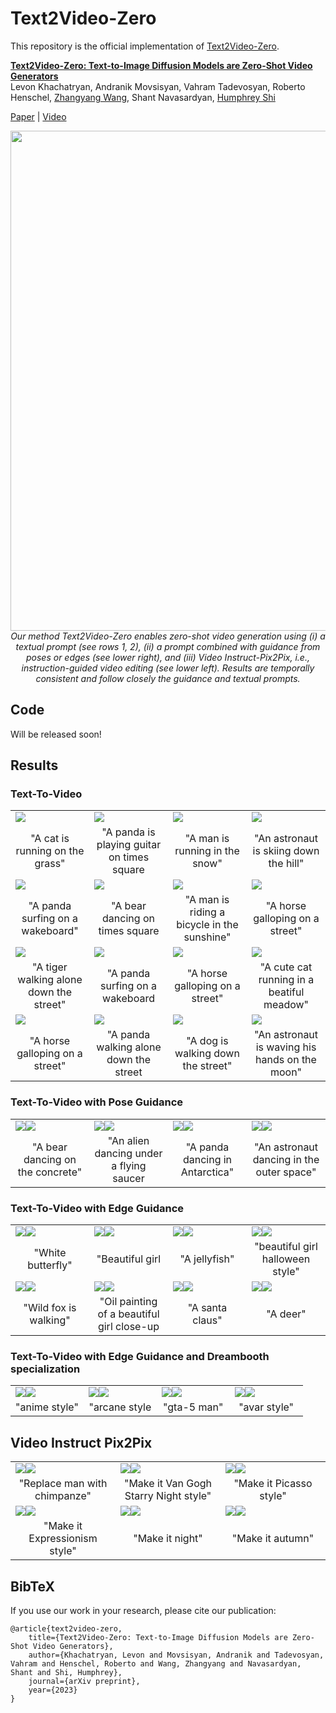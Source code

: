 # Text2Video-Zero

This repository is the official implementation of [Text2Video-Zero](https://www.dropbox.com/s/ycudlbby9flehyq/Text2Video-Zero.pdf?dl=0).


**[Text2Video-Zero: Text-to-Image Diffusion Models are Zero-Shot Video Generators](https://www.dropbox.com/s/ycudlbby9flehyq/Text2Video-Zero.pdf?dl=0)**
</br>
Levon Khachatryan,
Andranik Movsisyan,
Vahram Tadevosyan,
Roberto Henschel,
[Zhangyang Wang](https://www.ece.utexas.edu/people/faculty/atlas-wang), Shant Navasardyan, [Humphrey Shi](https://www.humphreyshi.com)
</br>

[Paper](https://www.dropbox.com/s/ycudlbby9flehyq/Text2Video-Zero.pdf?dl=0) | [Video](https://www.dropbox.com/s/uv90mi2z598olsq/Text2Video-Zero.MP4?dl=0) 

<!---
[comment]: #  [Project Page](https://picsart-ai-research.github.io/Text2Video-Zero) | [arXiv]() | [![Hugging Face Spaces](https://img.shields.io/badge/%F0%9F%A4%97%20Hugging%20Face-Spaces-blue)]()  
--> 

<p align="center">
<img src="__assets__/github/teaser/teaser_final.png" width="800px"/>  
<br>
<em>Our method Text2Video-Zero enables zero-shot video generation using (i) a textual prompt (see rows 1, 2),  (ii) a prompt combined with guidance from poses or edges (see lower right), and  (iii)  Video Instruct-Pix2Pix, i.e., instruction-guided video editing (see lower left). 
    Results are temporally consistent and follow closely the guidance and textual prompts.</em>
</p>

## Code
Will be released soon!


<!---
## Setup


### Requirements

```shell
pip install -r requirements.txt
```
Installing [xformers](https://github.com/facebookresearch/xformers) is highly recommended for more efficiency and speed on GPUs. 

### Weights



#### Text-To-Video
Any [Stable Diffusion](https://arxiv.org/abs/2112.10752) v1.5 model weights in huggingface format can be used and must be placed in `models/text-to-video`.
For instance:

```shell
git lfs install
git clone https://huggingface.co/CompVis/stable-diffusion-v1-4 model_weights
mv model_weights models/text-to-video
```

#### Video Instruct-Pix2Pix
From [Instruct-Pix2Pix](https://arxiv.org/pdf/2211.09800.pdf) download pretrained model files:
```shell
git lfs install
git clone https://huggingface.co/timbrooks/instruct-pix2pix models/instruct-pix2pix
``` 

#### Text-To-Video with Pose Guidance
From [ControlNet](https://arxiv.org/abs/2302.05543), download the open pose model file:
```shell
mkdir -p models/control
wget -P models/control https://huggingface.co/lllyasviel/ControlNet/resolve/main/models/control_sd15_openpose.pth
```
#### Text-To-Video with Edge Guidance
From [ControlNet](https://arxiv.org/abs/2302.05543), download the Canny edge model file:
```shell
mkdir -p models/control
wget -P models/control https://huggingface.co/lllyasviel/ControlNet/resolve/main/models/control_sd15_canny.pth 
```


#### Text-To-Video with Edge Guidance and Dreambooth

Integrate a `SD1.5` Dreambooth model into ControlNet using [this](https://github.com/lllyasviel/ControlNet/discussions/12) procedure. Load the model into `models/control_db/`. Dreambooth models can be obtained, for instance, from [CIVITAI](https://civitai.com). 

We provide already prepared model files for `anime` (keyword `1girl`), `arcane style` (keyword `arcane style`) `avatar` (keyword `avatar style`) and `gta-5 style`  (keyword `gtav style`). To this end, download the model files from [google drive]() and extract them into `models/control_db/`.

## Inference API

### Text-To-Video
To directly call our text-to-video generator, run this python command:
```python
from text_to_video.text_to_video_generator import TextToVideo
t2v_generator = TextToVideo()
prompt = "A horse galloping on a street"

# run text-to-video, output format 3x1xFxHxW
# with F = number of frames
# H and W = width and height
video = t2v_generator.inference(prompt)
```
You can create gifs by calling
```python
from app_text_to_video import tensor_to_gif
gif_file_name = tensor_to_gif(video)
print(f"The video has been stored as {gif_file_name}")
```

#### Hyperparameters

You can define the following hyperparameters:
* **motion field strength**:   Define value `motion_field_strength`. Then: `motion_field_strength` = $\delta_x = \delta_y$ (see our paper, Sect. 3.3.1). Default: `motion_field_strength=12`.
* $T$ and $T'$ (see our paper, Sect. 3.3.1). Define values `t0` and `t1`. Default: `t0=881`, `t1=941`.
* **video length**: Define the number of frames `video_length` to be generated. Default: `video_length=8`.

To use these hyperparameters, create a custom `TextToVideo` object:
```python
t2v_generator = TextToVideo(motion_field_strength = motion_field_strength, t0 = t0, t1 = t1, video_length = video_length)
```

#### Ablation Study
In order to replicate the ablation study, `cross-frame attention` can be deactivated as follows:

```python
t2v_generator = TextToVideo(use_cf_attn=False)
```
Enriching latents with motion dynamics can be deactivated as follows:
```python
t2v_generator = TextToVideo(use_motion_field=False)
```

---

### Text-To-Video with Pose Control
To directly call our text-to-video generator with pose control, run this python command:
```python
from text_to_video_generator_pose import TextToVideoPose
t2v_pose_generator = TextToVideoPose()

prompt = 'an astronaut dancing in outer space'
motion_path = '__assets__/poses_videos_corrected/dance1.mp4'

video = t2v_pose_generator.inference(prompt, motion_path)
```
You can create gifs by calling
```python
from app_pose import post_process_gif
out_path = 'out_pose.gif'
gif_file_name = post_process_gif(video, out_path)
print(f"The video has been stored as {gif_file_name}")
```

#### Ablation Study
In order to replicate the ablation study, `cross-frame attention` can be deactivated as follows:

```python
t2v_pose_generator = TextToVideoPose(use_cf_attn=False)
```
Enriching latents with motion dynamics can be deactivated as follows:
```python
t2v_pose_generator = TextToVideoPose(use_motion_field=False)
```

---

### Text-To-Video with Edge Control
To directly call our text-to-video generator with edge control, run this python command:
```python
from text_to_video_generator_canny import TextToVideoCanny
t2v_canny_generator = TextToVideoCanny()

prompt = 'oil painting of a deer, a high-quality, detailed, and professional photo'
motion_path = '__assets__/canny_videos_correct/deer_orig.mp4'

video = t2v_canny_generator.inference(prompt, motion_path)
```
You can create gifs by calling
```python
from app_canny import post_process_gif
out_path = 'out_canny.gif'
gif_file_name = post_process_gif(video, out_path)
```

#### Hyperparameters

You can define the following hyperparameters for Canny edge detection:
* **low threshold**. Define value `low` in the range $(0, 255)$. Default: `low=100`.
* **high threshold**. Define value `high` in the range $(0, 255)$. Default: `high=200`. Make sure that `high` > `low`.

To use these hyperparameters, create a custom `TextToVideoCanny` object:
```python
t2v_canny_generator = TextToVideoCanny(low=low, high=high)
```

#### Ablation Study
In order to replicate the ablation study, `cross-frame attention` can be deactivated as follows:

```python
t2v_canny_generator = TextToVideoCanny(use_cf_attn=False)
```
Enriching latents with motion dynamics can be deactivated as follows:
```python
t2v_canny_generator = TextToVideoCanny(use_motion_field=False)
```

---


### Text-To-Video with Edge Guidance and Dreambooth specialization
Load a dreambooth model then proceed as described in `Text-To-Video with Edge Guidance`

---

### Video Instruct-Pix2Pix

**TODO**

## Inference using Gradio
From the project root folder, run this shell command:
```shell
python app.py
```

Then access the app [locally](http://127.0.0.1:7860) with a browser.



-->




## Results

### Text-To-Video
<table class="center">
<tr>
  <td><img src="__assets__/github/results/t2v/cat_running.gif" raw=true></td>
  <td><img src="__assets__/github/results/t2v/playing.gif"></td>
  <td><img src="__assets__/github/results/t2v/running.gif"></td>              
  <td><img src="__assets__/github/results/t2v/skii.gif"></td>
</tr>
<tr>
  <td width=25% style="text-align:center;">"A cat is running on the grass"</td>
  <td width=25% style="text-align:center;">"A panda is playing guitar on times square</td>
  <td width=25% style="text-align:center;">"A man is running in the snow"</td>
  <td width=25% style="text-align:center;">"An astronaut is skiing down the hill"</td>
</tr>

<tr>
  <td><img src="__assets__/github/results/t2v/panda_surfing.gif" raw=true></td>
  <td><img src="__assets__/github/results/t2v/bear_dancing.gif"></td>
  <td><img src="__assets__/github/results/t2v/bicycle.gif"></td>              
  <td><img src="__assets__/github/results/t2v/horse_galloping.gif"></td>
</tr>
<tr>
  <td width=25% style="text-align:center;">"A panda surfing on a wakeboard"</td>
  <td width=25% style="text-align:center;">"A bear dancing on times square</td>
  <td width=25% style="text-align:center;">"A man is riding a bicycle in the sunshine"</td>
  <td width=25% style="text-align:center;">"A horse galloping on a street"</td>
</tr>

<tr>
  <td><img src="__assets__/github/results/t2v/tiger_walking.gif" raw=true></td>
  <td><img src="__assets__/github/results/t2v/panda_surfing_2.gif"></td>
  <td><img src="__assets__/github/results/t2v/horse_galloping_2.gif"></td>              
  <td><img src="__assets__/github/results/t2v/cat_walking.gif"></td>
</tr>
<tr>
  <td width=25% style="text-align:center;">"A tiger walking alone down the street"</td>
  <td width=25% style="text-align:center;">"A panda surfing on a wakeboard</td>
  <td width=25% style="text-align:center;">"A horse galloping on a street"</td>
  <td width=25% style="text-align:center;">"A cute cat running in a beatiful meadow"</td>
</tr>


<tr>
  <td><img src="__assets__/github/results/t2v/horse_galloping_3.gif" raw=true></td>
  <td><img src="__assets__/github/results/t2v/panda_walking.gif"></td>
  <td><img src="__assets__/github/results/t2v/dog_walking.gif"></td>              
  <td><img src="__assets__/github/results/t2v/astronaut.gif"></td>
</tr>
<tr>
  <td width=25% style="text-align:center;">"A horse galloping on a street"</td>
  <td width=25% style="text-align:center;">"A panda walking alone down the street</td>
  <td width=25% style="text-align:center;">"A dog is walking down the street"</td>
  <td width=25% style="text-align:center;">"An astronaut is waving his hands on the moon"</td>
</tr>


</table>

### Text-To-Video with Pose Guidance


<table class="center">
<tr>
  <td><img src="__assets__/github/results/pose2v/img_bot_left.gif" raw=true><img src="__assets__/github/results/pose2v/pose_bot_left.gif"></td>
  <td><img src="__assets__/github/results/pose2v/img_bot_right.gif" raw=true><img src="__assets__/github/results/pose2v/pose_bot_right.gif"></td>
  <td><img src="__assets__/github/results/pose2v/img_top_left.gif" raw=true><img src="__assets__/github/results/pose2v/pose_top_left.gif"></td>
  <td><img src="__assets__/github/results/pose2v/img_top_right.gif" raw=true><img src="__assets__/github/results/pose2v/pose_top_right.gif"></td>
</tr>
<tr>
  <td width=25% style="text-align:center;">"A bear dancing on the concrete"</td>
  <td width=25% style="text-align:center;">"An alien dancing under a flying saucer</td>
  <td width=25% style="text-align:center;">"A panda dancing in Antarctica"</td>
  <td width=25% style="text-align:center;">"An astronaut dancing in the outer space"</td>

</tr>
</table>

### Text-To-Video with Edge Guidance



<table class="center">
<tr>
  <td><img src="__assets__/github/results/edge2v/butterfly.gif" raw=true><img src="__assets__/github/results/edge2v/butterfly_edge.gif"></td>
  <td><img src="__assets__/github/results/edge2v/head.gif" raw=true><img src="__assets__/github/results/edge2v/head_edge.gif"></td>
  <td><img src="__assets__/github/results/edge2v/jelly.gif" raw=true><img src="__assets__/github/results/edge2v/jelly_edge.gif"></td>
  <td><img src="__assets__/github/results/edge2v/mask.gif" raw=true><img src="__assets__/github/results/edge2v/mask_edge.gif"></td>
</tr>
<tr>
  <td width=25% style="text-align:center;">"White butterfly"</td>
  <td width=25% style="text-align:center;">"Beautiful girl</td>
    <td width=25% style="text-align:center;">"A jellyfish"</td>
  <td width=25% style="text-align:center;">"beautiful girl halloween style"</td>
</tr>

<tr>
  <td><img src="__assets__/github/results/edge2v/fox.gif" raw=true><img src="__assets__/github/results/edge2v/fix_edge.gif"></td>
  <td><img src="__assets__/github/results/edge2v/head_2.gif" raw=true><img src="__assets__/github/results/edge2v/head_2_edge.gif"></td>
  <td><img src="__assets__/github/results/edge2v/santa.gif" raw=true><img src="__assets__/github/results/edge2v/santa_edge.gif"></td>
  <td><img src="__assets__/github/results/edge2v/dear.gif" raw=true><img src="__assets__/github/results/edge2v/dear_edge.gif"></td>
</tr>
<tr>
  <td width=25% style="text-align:center;">"Wild fox is walking"</td>
  <td width=25% style="text-align:center;">"Oil painting of a beautiful girl close-up</td>
    <td width=25% style="text-align:center;">"A santa claus"</td>
  <td width=25% style="text-align:center;">"A deer"</td>
</tr>

</table>


### Text-To-Video with Edge Guidance and Dreambooth specialization




<table class="center">
<tr>
  <td><img src="__assets__/github/results/canny_db/anime_style.gif" raw=true><img src="__assets__/github/results/canny_db/anime_edge.gif"></td>
  <td><img src="__assets__/github/results/canny_db/arcane_style.gif" raw=true><img src="__assets__/github/results/canny_db/arcane_edge.gif"></td>
  <td><img src="__assets__/github/results/canny_db/gta-5_man_style.gif" raw=true><img src="__assets__/github/results/canny_db/gta-5_man_edge.gif"></td>
  <td><img src="__assets__/github/results/canny_db/img_bot_right.gif" raw=true><img src="__assets__/github/results/canny_db/edge_bot_right.gif"></td>
</tr>
<tr>
  <td width=25% style="text-align:center;">"anime style"</td>
  <td width=25% style="text-align:center;">"arcane style</td>
    <td width=25% style="text-align:center;">"gta-5 man"</td>
  <td width=25% style="text-align:center;">"avar style"</td>
</tr>

</table>


## Video Instruct Pix2Pix

<table class="center">
<tr>
  <td><img src="__assets__/github/results/Video_InstructPix2Pix/frame_1/up_left.gif" raw=true><img src="__assets__/github/results/Video_InstructPix2Pix/frame_1/bot_left.gif"></td>
  <td><img src="__assets__/github/results/Video_InstructPix2Pix/frame_1/up_mid.gif" raw=true><img src="__assets__/github/results/Video_InstructPix2Pix/frame_1/bot_mid.gif"></td>
  <td><img src="__assets__/github/results/Video_InstructPix2Pix/frame_1/up_right.gif" raw=true><img src="__assets__/github/results/Video_InstructPix2Pix/frame_1/bot_right.gif"></td>
</tr>
<tr>
  <td width=25% style="text-align:center;">"Replace man with chimpanze"</td>
  <td width=25% style="text-align:center;">"Make it Van Gogh Starry Night style"</td>
    <td width=25% style="text-align:center;">"Make it Picasso style"</td>
</tr>

<tr>
  <td><img src="__assets__/github/results/Video_InstructPix2Pix/frame_2/up_left.gif" raw=true><img src="__assets__/github/results/Video_InstructPix2Pix/frame_2/bot_left.gif"></td>
  <td><img src="__assets__/github/results/Video_InstructPix2Pix/frame_2/up_mid.gif" raw=true><img src="__assets__/github/results/Video_InstructPix2Pix/frame_2/bot_mid.gif"></td>
  <td><img src="__assets__/github/results/Video_InstructPix2Pix/frame_2/up_right.gif" raw=true><img src="__assets__/github/results/Video_InstructPix2Pix/frame_2/bot_right.gif"></td>
</tr>
<tr>
  <td width=25% style="text-align:center;">"Make it Expressionism style"</td>
  <td width=25% style="text-align:center;">"Make it night"</td>
    <td width=25% style="text-align:center;">"Make it autumn"</td>
</tr>
</table>

## BibTeX
If you use our work in your research, please cite our publication:
```
@article{text2video-zero,
    title={Text2Video-Zero: Text-to-Image Diffusion Models are Zero-Shot Video Generators},
    author={Khachatryan, Levon and Movsisyan, Andranik and Tadevosyan, Vahram and Henschel, Roberto and Wang, Zhangyang and Navasardyan, Shant and Shi, Humphrey},
    journal={arXiv preprint},
    year={2023}
}
```
